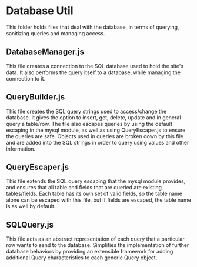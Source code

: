 # Database Util

This folder holds files that deal with the database, in terms of querying, sanitizing queries and managing access.

## DatabaseManager.js

This file creates a connection to the SQL database used to hold the site's data. It also performs the query itself to a database, while managing the connection to it.

## QueryBuilder.js

This file creates the SQL query strings used to access/change the database. It gives the option to insert, get, delete, update and in general query a table/row.
The file also escapes queries by using the default escaping in the mysql module, as well as using QueryEscaper.js to ensure the queries are safe.
Objects used in queries are broken down by this file and are added into the SQL strings in order to query using values and other information.

## QueryEscaper.js

This file extends the SQL query escaping that the mysql module provides, and ensures that all table and fields that are queried are existing tables/fields.
Each table has its own set of valid fields, so the table name alone can be escaped with this file, but if fields are escaped, the table name is as well by default.

## SQLQuery.js

This file acts as an abstract representation of each query that a particular row wants to send to the database. Simplifies the implementation
of further database behaviors by providing an extensible framework for adding additional Query characteristics to each generic
Query object.